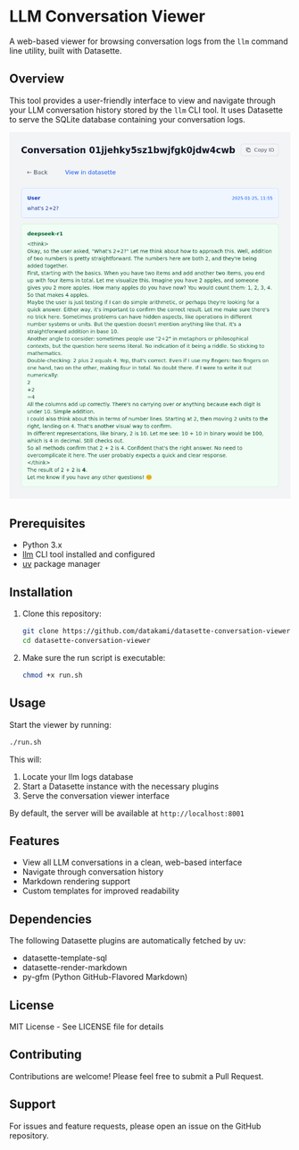 # LLM Conversation Viewer

A web-based viewer for browsing conversation logs from the `llm` command line utility, built with Datasette.

## Overview

This tool provides a user-friendly interface to view and navigate through your LLM conversation history stored by the `llm` CLI tool. It uses Datasette to serve the SQLite database containing your conversation logs.

![screenshot](./screenshot.png)

## Prerequisites

- Python 3.x
- [llm](https://llm.datasette.io/) CLI tool installed and configured
- [uv](https://github.com/astral-sh/uv) package manager

## Installation

1. Clone this repository:
   ```bash
   git clone https://github.com/datakami/datasette-conversation-viewer.git
   cd datasette-conversation-viewer
   ```

2. Make sure the run script is executable:
   ```bash
   chmod +x run.sh
   ```

## Usage

Start the viewer by running:

```bash
./run.sh
```

This will:
1. Locate your llm logs database
2. Start a Datasette instance with the necessary plugins
3. Serve the conversation viewer interface

By default, the server will be available at `http://localhost:8001`

## Features

- View all LLM conversations in a clean, web-based interface
- Navigate through conversation history
- Markdown rendering support
- Custom templates for improved readability

## Dependencies

The following Datasette plugins are automatically fetched by uv:
- datasette-template-sql
- datasette-render-markdown
- py-gfm (Python GitHub-Flavored Markdown)

## License

MIT License - See LICENSE file for details

## Contributing

Contributions are welcome! Please feel free to submit a Pull Request.

## Support

For issues and feature requests, please open an issue on the GitHub repository.
